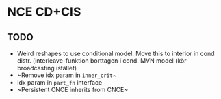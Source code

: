 # NCE CD+CIS

## TODO

- Weird reshapes to use conditional model. Move this to interior in cond distr. (interleave-funktion borttagen i cond. MVN model (kör broadcasting istället)
- ~Remove idx param in `inner_crit`~
- idx param in `part_fn` interface
- ~Persistent CNCE inherits from CNCE~
